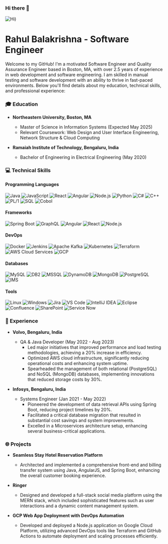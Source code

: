 ### Hi there 👋

<!--
**RahulBalakrish/RahulBalakrish** is a ✨ _special_ ✨ repository because its `README.md` (this file) appears on your GitHub profile.

Here are some ideas to get you started:

- 🔭 I’m currently working on ...
- 🌱 I’m currently learning ...
- 👯 I’m looking to collaborate on ...
- 🤔 I’m looking for help with ...
- 💬 Ask me about ...
- 📫 How to reach me: ...
- 😄 Pronouns: ...
- ⚡ Fun fact: ...
-->
![Hi](https://res.cloudinary.com/dtnykietv/image/upload/v1712899330/pcoynksqsvemia32rca8.gif))


# Rahul Balakrishna - Software Engineer

Welcome to my GitHub! I'm a motivated Software Engineer and Quality Assurance Engineer based in Boston, MA, with over 2.5 years of experience in web development and software engineering. I am skilled in manual testing and software development with an ability to thrive in fast-paced environments. Below you'll find details about my education, technical skills, and professional experience:

### 🎓 Education
- **Northeastern University, Boston, MA**
  - Master of Science in Information Systems (Expected May 2025)
  - Relevant Coursework: Web Design and User Interface Engineering, Network Structure & Cloud Computing

- **Ramaiah Institute of Technology, Bengaluru, India**
  - Bachelor of Engineering in Electrical Engineering (May 2020)

### 💻 Technical Skills
#### Programming Languages
![Java](https://img.shields.io/badge/-Java-007396?style=for-the-badge&logo=java&logoColor=white)
![JavaScript](https://img.shields.io/badge/-JavaScript-F0DB4F?style=for-the-badge&logo=javascript&logoColor=black)
![React](https://img.shields.io/badge/-React-61DBFB?style=for-the-badge&logo=react&logoColor=black)
![Angular](https://img.shields.io/badge/-Angular-DD0031?style=for-the-badge&logo=angular&logoColor=white)
![Node.js](https://img.shields.io/badge/-Node.js-43853D?style=for-the-badge&logo=node-dot-js&logoColor=white)
![Python](https://img.shields.io/badge/-Python-3776AB?style=for-the-badge&logo=python&logoColor=white)
![C#](https://img.shields.io/badge/-C%23-239120?style=for-the-badge&logo=c-sharp&logoColor=white)
![C++](https://img.shields.io/badge/-C++-00599C?style=for-the-badge&logo=c%2B%2B&logoColor=white)
![PL/1](https://img.shields.io/badge/-PL1-735B84?style=for-the-badge)
![SQL](https://img.shields.io/badge/-SQL-336791?style=for-the-badge&logo=sql&logoColor=white)
![Cobol](https://img.shields.io/badge/-Cobol-005571?style=for-the-badge&logo=cobol)

#### Frameworks
![Spring Boot](https://img.shields.io/badge/-Spring%20Boot-6DB33F?style=for-the-badge&logo=spring-boot&logoColor=white)
![GraphQL](https://img.shields.io/badge/-GraphQL-E10098?style=for-the-badge&logo=graphql&logoColor=white)
![Angular](https://img.shields.io/badge/-Angular-DD0031?style=for-the-badge&logo=angular&logoColor=white)
![React](https://img.shields.io/badge/-React-61DBFB?style=for-the-badge&logo=react&logoColor=black)
![Node.js](https://img.shields.io/badge/-Node.js-43853D?style=for-the-badge&logo=node-dot-js&logoColor=white)

#### DevOps
![Docker](https://img.shields.io/badge/-Docker-2496ED?style=for-the-badge&logo=docker&logoColor=white)
![Jenkins](https://img.shields.io/badge/-Jenkins-D24939?style=for-the-badge&logo=jenkins&logoColor=white)
![Apache Kafka](https://img.shields.io/badge/-Apache%20Kafka-231F20?style=for-the-badge&logo=apache-kafka&logoColor=white)
![Kubernetes](https://img.shields.io/badge/-Kubernetes-326CE5?style=for-the-badge&logo=kubernetes&logoColor=white)
![Terraform](https://img.shields.io/badge/-Terraform-7B42BC?style=for-the-badge&logo=terraform&logoColor=white)
![AWS Cloud Services](https://img.shields.io/badge/-AWS%20Cloud%20Services-232F3E?style=for-the-badge&logo=amazon-aws&logoColor=white)
![GCP](https://img.shields.io/badge/-GCP-4285F4?style=for-the-badge&logo=google-cloud&logoColor=white)

#### Databases
![MySQL](https://img.shields.io/badge/-MySQL-4479A1?style=for-the-badge&logo=mysql&logoColor=white)
![DB2](https://img.shields.io/badge/-DB2-004987?style=for-the-badge&logo=ibm&logoColor=white)
![MSSQL](https://img.shields.io/badge/-MSSQL-CC2927?style=for-the-badge&logo=microsoft-sql-server&logoColor=white)
![DynamoDB](https://img.shields.io/badge/-DynamoDB-4053D6?style=for-the-badge&logo=amazon-dynamodb&logoColor=white)
![MongoDB](https://img.shields.io/badge/-MongoDB-47A248?style=for-the-badge&logo=mongodb&logoColor=white)
![PostgreSQL](https://img.shields.io/badge/-PostgreSQL-336791?style=for-the-badge&logo=postgresql&logoColor=white)
![IMS](https://img.shields.io/badge/-IMS-735B84?style=for-the-badge)

#### Tools
![Linux](https://img.shields.io/badge/-Linux-FCC624?style=for-the-badge&logo=linux&logoColor=black)
![Windows](https://img.shields.io/badge/-Windows-0078D6?style=for-the-badge&logo=windows&logoColor=white)
![Jira](https://img.shields.io/badge/-Jira-0052CC?style=for-the-badge&logo=jira&logoColor=white)
![VS Code](https://img.shields.io/badge/-VS%20Code-007ACC?style=for-the-badge&logo=visual-studio-code&logoColor=white)
![IntelliJ IDEA](https://img.shields.io/badge/-IntelliJ%20IDEA-000000?style=for-the-badge&logo=intellij-idea&logoColor=white)
![Eclipse](https://img.shields.io/badge/-Eclipse-2C2255?style=for-the-badge&logo=eclipse-ide&logoColor=white)
![Confluence](https://img.shields.io/badge/-Confluence-172B4D?style=for-the-badge&logo=confluence&logoColor=white)
![SharePoint](https://img.shields.io/badge/-SharePoint-0078D4?style=for-the-badge&logo=microsoft-sharepoint&logoColor=white)
![Service Now](https://img.shields.io/badge/-Service%20Now-CC2927?style=for-the-badge&logo=service-now&logoColor=white)

### 🚀 Experience
- **Volvo, Bengaluru, India**
  - QA & Java Developer (May 2022 - Aug 2023)
    - Led major initiatives that improved performance and load testing methodologies, achieving a 20% increase in efficiency.
    - Optimized AWS cloud infrastructure, significantly reducing operational costs and enhancing system uptime.
    - Spearheaded the management of both relational (PostgreSQL) and NoSQL (MongoDB) databases, implementing innovations that reduced storage costs by 30%.

- **Infosys, Bengaluru, India**
  - Systems Engineer (Jan 2021 - May 2022)
    - Pioneered the development of data retrieval APIs using Spring Boot, reducing project timelines by 20%.
    - Facilitated a critical database migration that resulted in substantial cost savings and system improvements.
    - Excelled in a Microservices architecture setup, enhancing several business-critical applications.

### 🌐 Projects
- **Seamless Stay Hotel Reservation Platform**
  - Architected and implemented a comprehensive front-end and billing transfer system using Java, AngularJS, and Spring Boot, enhancing the overall customer booking experience.

- **Ringer**
  - Designed and developed a full-stack social media platform using the MERN stack, which included sophisticated features such as user interactions and a dynamic content management system.

- **GCP Web App Deployment with DevOps Automation**
  - Developed and deployed a Node.js application on Google Cloud Platform, utilizing advanced DevOps tools like Terraform and GitHub Actions to automate deployment and scaling processes efficiently.

